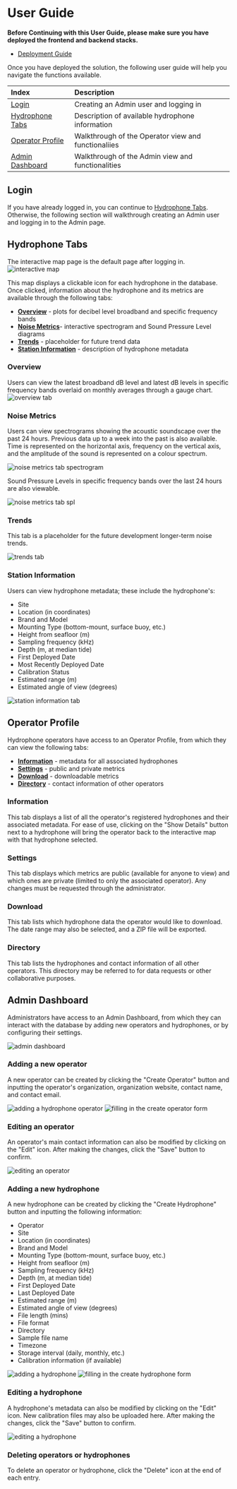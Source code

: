 
# User Guide

**Before Continuing with this User Guide, please make sure you have deployed the frontend and backend stacks.**

- [Deployment Guide](./DeploymentGuide.md)

Once you have deployed the solution, the following user guide will help you navigate the functions available.

| Index                                       | Description                                         |
| :------------------------------------------ | :-------------------------------------------------- | 
| [Login](#login)                             | Creating an Admin user and logging in               |
| [Hydrophone Tabs](#hydrophone-tabs)         | Description of available hydrophone information     |
| [Operator Profile](#operator-profile)       | Walkthrough of the Operator view and functionaliies |
| [Admin Dashboard](#admin-dashboard)       | Walkthrough of the Admin view and functionalities   |

## Login

If you have already logged in, you can continue to [Hydrophone Tabs](#hydrophone-tabs). Otherwise, the following section will walkthrough creating an Admin user and logging in to the Admin page.

## Hydrophone Tabs

The interactive map page is the default page after logging in.
![interactive map](images/userGuide/interactive_map.png)

This map displays a clickable icon for each hydrophone in the database. Once clicked, information about the hydrophone and its metrics are available through the following tabs:

- [**Overview**](#overview) - plots for decibel level broadband and specific frequency bands
- [**Noise Metrics**](#noise-metrics)- interactive spectrogram and Sound Pressure Level diagrams
- [**Trends**](#trends) - placeholder for future trend data
- [**Station Information**](#station-information) - description of hydrophone metadata


### Overview

Users can view the latest broadband dB level and latest dB levels in specific frequency bands overlaid on monthly averages through a gauge chart.
![overview tab](images/userGuide/overview_tab.png)

### Noise Metrics

Users can view spectrograms showing the acoustic soundscape over the past 24 hours. Previous data up to a week into the past is also available. Time is represented on the horizontal axis, frequency on the vertical axis, and the amplitude of the sound is represented on a colour spectrum. 

![noise metrics tab spectrogram](images/userGuide/noise_metrics_tab_spectrogram.png)

Sound Pressure Levels in specific frequency bands over the last 24 hours are also viewable.

![noise metrics tab spl](images/userGuide/noise_metrics_tab_spl.png)


### Trends

This tab is a placeholder for the future development longer-term noise trends.

![trends tab](images/userGuide/trends_tab.png)

### Station Information

Users can view hydrophone metadata; these include the hydrophone's:
- Site
- Location (in coordinates)
- Brand and Model
- Mounting Type (bottom-mount, surface buoy, etc.)
- Height from seafloor (m)
- Sampling frequency (kHz)
- Depth (m, at median tide)
- First Deployed Date
- Most Recently Deployed Date
- Calibration Status
- Estimated range (m)
- Estimated angle of view (degrees)

![station information tab](images/userGuide/station_information_tab.png)


## Operator Profile

Hydrophone operators have access to an Operator Profile, from which they can view the following tabs:
- [**Information**](#information) - metadata for all associated hydrophones
- [**Settings**](#settings) - public and private metrics
- [**Download**](#download) - downloadable metrics
- [**Directory**](#directory) - contact information of other operators

### Information

This tab displays a list of all the operator's registered hydrophones and their associated metadata. For ease of use, clicking on the "Show Details" button next to a hydrophone will bring the operator back to the interactive map with that hydrophone selected.

### Settings

This tab displays which metrics are public (available for anyone to view) and which ones are private (limited to only the associated operator). Any changes must be requested through the administrator.

### Download

This tab lists which hydrophone data the operator would like to download. The date range may also be selected, and a ZIP file will be exported.

### Directory

This tab lists the hydrophones and contact information of all other operators. This directory may be referred to for data requests or other collaborative purposes.


## Admin Dashboard

Administrators have access to an Admin Dashboard, from which they can interact with the database by adding new operators and hydrophones, or by configuring their settings.

![admin dashboard](images/userGuide/admin_dashboard.png)

### Adding a new operator

A new operator can be created by clicking the "Create Operator" button and inputting the operator's organization, organization website, contact name, and contact email.

![adding a hydrophone operator](images/userGuide/admin_dashboard_add_operator.png)
![filling in the create operator form](images/userGuide/admin_dashboard_add_operator_form.png)

### Editing an operator

An operator's main contact information can also be modified by clicking on the "Edit" icon. After making the changes, click the "Save" button to confirm.

![editing an operator](images/userGuide/admin_dashboard_edit_operator.png)

### Adding a new hydrophone

A new hydrophone can be created by clicking the "Create Hydrophone" button and inputting the following information:
- Operator
- Site
- Location (in coordinates)
- Brand and Model
- Mounting Type (bottom-mount, surface buoy, etc.)
- Height from seafloor (m)
- Sampling frequency (kHz)
- Depth (m, at median tide)
- First Deployed Date
- Last Deployed Date
- Estimated range (m)
- Estimated angle of view (degrees)
- File length (mins)
- File format
- Directory
- Sample file name
- Timezone
- Storage interval (daily, monthly, etc.)
- Calibration information (if available)

![adding a hydrophone](images/userGuide/admin_dashboard_add_hydrophone.png)
![filling in the create hydrophone form](images/userGuide/admin_dashboard_add_hydrophone_form.png)


### Editing a hydrophone

A hydrophone's metadata can also be modified by clicking on the "Edit" icon. New calibration files may also be uploaded here. After making the changes, click the "Save" button to confirm.

![editing a hydrophone](images/userGuide/admin_dashboard_edit_hydrophone.png)

### Deleting operators or hydrophones

To delete an operator or hydrophone, click the "Delete" icon at the end of each entry.

